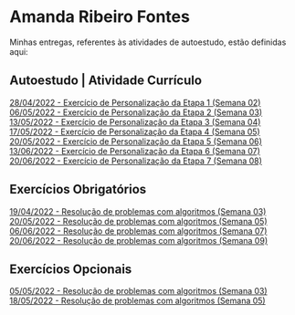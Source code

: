 # Amanda Ribeiro Fontes
Minhas entregas, referentes às atividades de autoestudo, estão definidas aqui:

## Autoestudo | Atividade Currículo
<a href="https://amandafontes.github.io/modulo2-amanda-fontes/03_AUT_EST_ENTREGA/Semana%202/Curr%C3%ADculo/atividade-curriculo.html"> 28/04/2022 - Exercício de Personalização da Etapa 1 (Semana 02) </a>
<br>
<a href="https://amandafontes.github.io/modulo2-amanda-fontes/03_AUT_EST_ENTREGA/Semana%203/Curr%C3%ADculo/atividade-curriculo.html"> 06/05/2022 - Exercício de Personalização da Etapa 2 (Semana 03) </a>
<br>
<a href="https://amandafontes.github.io/modulo2-amanda-fontes/03_AUT_EST_ENTREGA/Semana%204/Curr%C3%ADculo/atividade-curriculo.html"> 13/05/2022 - Exercício de Personalização da Etapa 3 (Semana 04) </a>
<br>
<a href="https://amandafontes.github.io/modulo2-amanda-fontes/03_AUT_EST_ENTREGA/Semana%205/Curr%C3%ADculo/atividade-curriculo.html"> 17/05/2022 - Exercício de Personalização da Etapa 4 (Semana 05) </a>
<br>
<a href="https://amandafontes.github.io/modulo2-amanda-fontes/03_AUT_EST_ENTREGA/Semana%206/Curr%C3%ADculo/Frontend/index.html"> 20/05/2022 - Exercício de Personalização da Etapa 5 (Semana 06) </a>
<br>
<a href="https://github.com/amandafontes/modulo2-amanda-fontes/tree/main/03_AUT_EST_ENTREGA/Semana%207/Curr%C3%ADculo"> 13/06/2022 - Exercício de Personalização da Etapa 6 (Semana 07) </a>
<br>
<a href="https://github.com/amandafontes/modulo2-amanda-fontes/tree/main/03_AUT_EST_ENTREGA/Semana%208/Curr%C3%ADculo"> 20/06/2022 - Exercício de Personalização da Etapa 7 (Semana 08) </a>
<br>

## Exercícios Obrigatórios
<a href="https://github.com/amandafontes/modulo2-amanda-fontes/tree/main/04_AUT_EST_EX_OBRIGATORIOS/Semana%203"> 19/04/2022 - Resolução de problemas com algoritmos (Semana 03) </a>
<br>
<a href="https://github.com/amandafontes/modulo2-amanda-fontes/tree/main/04_AUT_EST_EX_OBRIGATORIOS/Semana%205/Exerc%C3%ADcios"> 20/05/2022 - Resolução de problemas com algoritmos (Semana 05) </a>
<br>
<a href="https://github.com/amandafontes/modulo2-amanda-fontes/tree/main/04_AUT_EST_EX_OBRIGATORIOS/Semana%207"> 06/06/2022 - Resolução de problemas com algoritmos (Semana 07) </a>
<br>
<a href="https://github.com/amandafontes/modulo2-amanda-fontes/tree/main/04_AUT_EST_EX_OBRIGATORIOS/Semana%209"> 20/06/2022 - Resolução de problemas com algoritmos (Semana 09) </a>
<br>

## Exercícios Opcionais
<a href="https://github.com/amandafontes/modulo2-amanda-fontes/tree/main/05_AUT_EST_EX_OPCIONAIS/Exerc%C3%ADcios%20Opcionais/Semana%203"> 05/05/2022 - Resolução de problemas com algoritmos (Semana 03) </a>
<br>
<a href="https://github.com/amandafontes/modulo2-amanda-fontes/tree/main/05_AUT_EST_EX_OPCIONAIS/Exerc%C3%ADcios%20Opcionais/Semana%205"> 18/05/2022 - Resolução de problemas com algoritmos (Semana 05) </a>
<br>

